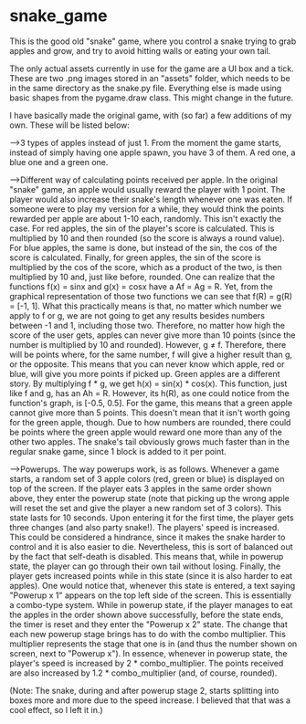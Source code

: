 # snake_game
This is the good old "snake" game, where you control a snake trying to grab apples and grow, and try to avoid hitting walls or eating your own tail.

The only actual assets currently in use for the game are a UI box and a tick. These are two .png images stored in an "assets" folder, which needs to be in the same directory as the snake.py file. Everything else is made using basic shapes from the pygame.draw class. This might change in the future.

I have basically made the original game, with (so far) a few additions of my own. These will be listed below:

-->3 types of apples instead of just 1. From the moment the game starts, instead of simply having one apple spawn, you have 3 of them. A red one, a blue one and a green one.

-->Different way of calculating points received per apple. In the original "snake" game, an apple would usually reward the player with 1 point. The player would also increase their snake's length whenever one was eaten. If someone were to play my version for a while, they would think the points rewarded per apple are about 1-10 each, randomly. This isn't exactly the case. For red apples, the sin of the player's score is calculated. This is multiplied by 10 and then rounded (so the score is always a round value). For blue apples, the same is done, but instead of the sin, the cos of the score is calculated. Finally, for green apples, the sin of the score is multiplied by the cos of the score, which as a product of the two, is then multiplied by 10 and, just like before, rounded. One can realize that the functions f(x) = sinx and g(x) = cosx have a Af = Ag = R. Yet, from the graphical representation of those two functions we can see that f(R) = g(R) = [-1, 1]. What this practically means is that, no matter which number we apply to f or g, we are not going to get any results besides numbers between -1 and 1, including those two. Therefore, no matter how high the score of the user gets, apples can never give more than 10 points (since the number is multiplied by 10 and rounded).  However, g ≠ f. Therefore, there will be points where, for the same number, f will give a higher result than g, or the opposite. This means that you can never know which apple, red or blue, will give you more points if picked up. Green apples are a different story. By multiplying f * g, we get h(x) = sin(x) * cos(x). This function, just like f and g, has an Ah = R. However, its h(R), as one could notice from the function's graph, is [-0.5, 0.5]. For the game, this means that a green apple cannot give more than 5 points. This doesn't mean that it isn't worth going for the green apple, though. Due to how numbers are rounded, there could be points where the green apple would reward one more than any of the other two apples. The snake's tail obviously grows much faster than in the regular snake game, since 1 block is added to it per point.

-->Powerups. The way powerups work, is as follows. Whenever a game starts, a random set of 3 apple colors (red, green or blue) is displayed on top of the screen. If the player eats 3 apples in the same order shown above, they enter the powerup state (note that picking up the wrong apple will reset the set and give the player a new random set of 3 colors). This state lasts for 10 seconds. Upon entering it for the first time, the player gets three changes (and also party snake!). The players' speed is increased. This could be considered a hindrance, since it makes the snake harder to control and it is also easier to die. Nevertheless, this is sort of balanced out by the fact that self-death is disabled. This means that, while in powerup state, the player can go through their own tail without losing. Finally, the player gets increased points while in this state (since it is also harder to eat apples). One would notice that, whenever this state is entered, a text saying "Powerup x 1" appears on the top left side of the screen. This is essentially a combo-type system. While in powerup state, if the player manages to eat the apples in the order shown above successfully, before the state ends, the timer is reset and they enter the "Powerup x 2" state. The change that each new powerup stage brings has to do with the combo multiplier. This multiplier represents the stage that one is in (and thus the number shown on screen, next to "Powerup x"). In essence, whenever in powerup state, the player's speed is increased by 2 * combo_multiplier.  The points received are also increased by 1.2 * combo_multiplier (and, of course, rounded).

(Note: The snake, during and after powerup stage 2, starts splitting into boxes more and more due to the speed increase. I believed that that was a cool effect, so I left it in.)

